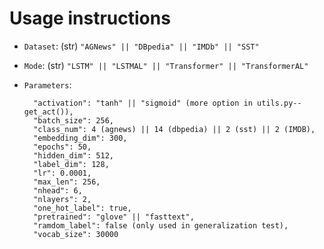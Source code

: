 
# Usage instructions

* `Dataset`: (str) `"AGNews" || "DBpedia" || "IMDb" || "SST"`
* `Mode`: (str) `"LSTM" || "LSTMAL" || "Transformer" || "TransformerAL"`
* `Parameters`:

        "activation": "tanh" || "sigmoid" (more option in utils.py--get_act()),
        "batch_size": 256,
        "class_num": 4 (agnews) || 14 (dbpedia) || 2 (sst) || 2 (IMDB),
        "embedding_dim": 300,
        "epochs": 50,
        "hidden_dim": 512,
        "label_dim": 128,
        "lr": 0.0001,
        "max_len": 256,
        "nhead": 6,
        "nlayers": 2,
        "one_hot_label": true,
        "pretrained": "glove" || "fasttext",
        "ramdom_label": false (only used in generalization test),
        "vocab_size": 30000
